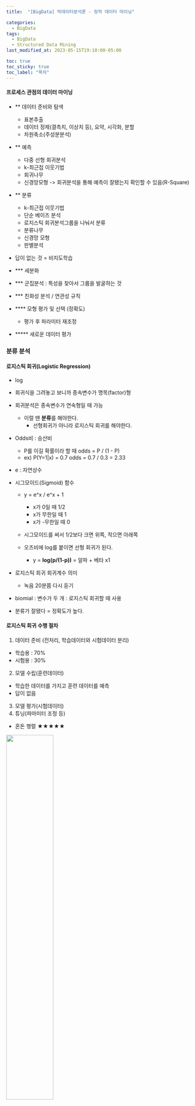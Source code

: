```yaml
---
title:  "[BigData] 빅데이터분석론 - 정적 데이터 마이닝"

categories:
  - BigData
tags:
  - BigData
  - Structured Data Mining
last_modified_at: 2023-05-15T19:10:00-05:00

toc: true
toc_sticky: true
toc_label: "목차"
---
```


#### 프로세스 관점의 데이터 마이닝
- ** 데이터 준비와 탐색
  - 표본추출
  - 데이터 정제(결측치, 이상치 등), 요약, 시각화, 분할
  - 차원축소(주성분분석)
- ** 예측 
  - 다중 선형 회귀분석
  - k-최근접 이웃기법
  - 회귀나무
  - 신경망모형
  -> 회귀분석을 통해 예측이 잘됐는지 확인할 수 있음(R-Square)

- ** 분류
  - k-최근접 이웃기법
  - 단순 베이즈 분석
  - 로지스틱 회귀분석그룹을 나눠서 분류
  - 분류나무
  - 신경망 모형
  - 판별분석

- 답이 없는 것 = 비지도학습

- *** 세분화
- *** 군집분석 : 특성을 찾아서 그룹을 발굴하는 것

- *** 친화성 분석 / 연관성 규칙 

- **** 모형 평가 및 선택 (정확도)
  - 평가 후 파라미터 재조정

- ***** 새로운 데이터 평가

### 분류 분석
#### 로지스틱 회귀(Logistic Regression)
- log
- 회귀식을 그려놓고 보니까 종속변수가 명목(factor)형
- 회귀분석은 종속변수가 연속형일 때 가능
  - 이럴 땐 <strong>분류</strong>를 해야한다.
    - 선형회귀가 아니라 로지스틱 회귀를 해야한다.

- Odds비 : 승산비
  - P를 이길 확률이라 할 때 odds = P / (1 - P)
  - ex) P(Y=1|x) = 0.7 odds = 0.7 / 0.3 = 2.33

- e : 자연상수

- 시그모이드(Sigmoid) 함수
  - y = e^x / e^x + 1
    - x가 0일 때 1/2
    - x가 무한일 때 1
    - x가 -무한일 때 0

  - 시그모이드를 써서 1/2보다 크면 위쪽, 작으면 아래쪽

  - 오즈비에 log를 붙이면 선형 회귀가 된다.
    - y = <strong>log(p/(1-p))</strong> = 알파 + 베타 x1
    
- 로지스틱 회귀 회귀계수 의미
  - 녹음 20분쯤 다시 듣기

- biomial : 변수가 두 개 : 로지스틱 회귀할 때 사용

- 분류가 잘됐다 = 정확도가 높다.

#### 로지스틱 회귀 수행 절차
1. 데이터 준비 (전처리, 학습데이터와 시험데이터 분리)
  - 학습용 : 70%
  - 시험용 : 30%
2. 모델 수립(훈련데이터)
  - 학습한 데이터를 가지고 훈련 데이터를 예측
  - 답이 없음
3. 모델 평가(시험데이터)
4. 튜닝(파마미터 조정 등)

- 혼돈 행렬 ★★★★★
<image src="/assets/images/bigdata/confusion%20matrix.JPG" width="50%" height="50%">

